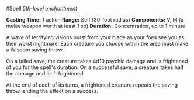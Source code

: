 #Spell
*5th-level enchantment*

**Casting Time:** 1 action
**Range:** Self (30-foot radius)
**Components:** V, M (a melee weapon worth at least 1 sp)
**Duration:** Concentration, up to 1 minute

A wave of terrifying visions burst from your blade as your foes see you as their worst nightmare. Each creature you choose within the area must make a Wisdom saving throw.

On a failed save, the creature takes 4d10 psychic damage and is frightened of you for the spell's duration. On a successful save, a creature takes half the damage and isn't frightened.

At the end of each of its turns, a frightened creature repeats the saving throw, ending the effect on a success.